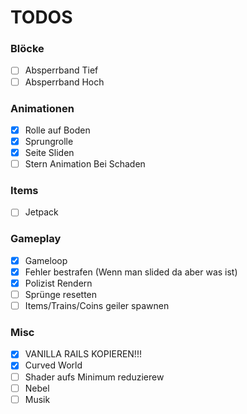 # TODOS

### Blöcke
- [ ] Absperrband Tief
- [ ] Absperrband Hoch

### Animationen
- [x] Rolle auf Boden
- [x] Sprungrolle
- [x] Seite Sliden
- [ ] Stern Animation Bei Schaden

### Items
- [ ] Jetpack

### Gameplay
- [x] Gameloop
- [x] Fehler bestrafen (Wenn man slided da aber was ist)
- [x] Polizist Rendern
- [ ] Sprünge resetten
- [ ] Items/Trains/Coins geiler spawnen

### Misc
- [X] VANILLA RAILS KOPIEREN!!!
- [X] Curved World
- [ ] Shader aufs Minimum reduzierew 
- [ ] Nebel
- [ ] Musik
